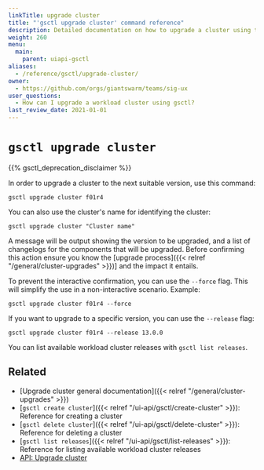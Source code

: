 ```yaml
---
linkTitle: upgrade cluster
title: "'gsctl upgrade cluster' command reference"
description: Detailed documentation on how to upgrade a cluster using the 'upgrade cluster' command in gsctl.
weight: 260
menu:
  main:
    parent: uiapi-gsctl
aliases:
  - /reference/gsctl/upgrade-cluster/
owner:
  - https://github.com/orgs/giantswarm/teams/sig-ux
user_questions:
  - How can I upgrade a workload cluster using gsctl?
last_review_date: 2021-01-01
---
```


# `gsctl upgrade cluster`

{{% gsctl_deprecation_disclaimer %}}

In order to upgrade a cluster to the next suitable version, use this command:

```nohighlight
gsctl upgrade cluster f01r4
```

You can also use the cluster's name for identifying the cluster:

```nohighlight
gsctl upgrade cluster "Cluster name"
```

A message will be output showing the version to be upgraded, and a list of changelogs for the components that will be upgraded. Before confirming this action ensure you know the [upgrade process]({{< relref "/general/cluster-upgrades" >}})] and the impact it entails.

To prevent the interactive confirmation, you can use the `--force` flag. This will simplify the use in a non-interactive scenario. Example:

```nohighlight
gsctl upgrade cluster f01r4 --force
```

If you want to upgrade to a specific version, you can use the `--release` flag:

```nohighlight
gsctl upgrade cluster f01r4 --release 13.0.0
```

You can list available workload cluster releases with `gsctl list releases`.

## Related

- [Upgrade cluster general documentation]({{< relref "/general/cluster-upgrades" >}})
- [`gsctl create cluster`]({{< relref "/ui-api/gsctl/create-cluster" >}}): Reference for creating a cluster
- [`gsctl delete cluster`]({{< relref "/ui-api/gsctl/delete-cluster" >}}): Reference for deleting a cluster
- [`gsctl list releases`]({{< relref "/ui-api/gsctl/list-releases" >}}): Reference for listing available workload cluster releases
- [API: Upgrade cluster](/api/#operation/upgradeCluster)
